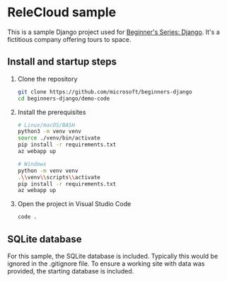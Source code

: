 # ReleCloud sample

This is a sample Django project used for [Beginner's Series: Django](https://aka.ms/BeginnersSeriesDjango). It's a fictitious company offering tours to space.

## Install and startup steps

1. Clone the repository

   ```bash
   git clone https://github.com/microsoft/beginners-django
   cd beginners-django/demo-code
   ```

1. Install the prerequisites

   ```bash
   # Linux/macOS/BASH
   python3 -m venv venv
   source ./venv/bin/activate
   pip install -r requirements.txt
   az webapp up

   # Windows
   python -m venv venv
   .\\venv\\scripts\\activate
   pip install -r requirements.txt
   az webapp up

   ```

1. Open the project in Visual Studio Code

   ```bash
   code .
   ```

## SQLite database

For this sample, the SQLite database is included. Typically this would be ignored in the .gitignore file. To ensure a working site with data was provided, the starting database is included.

